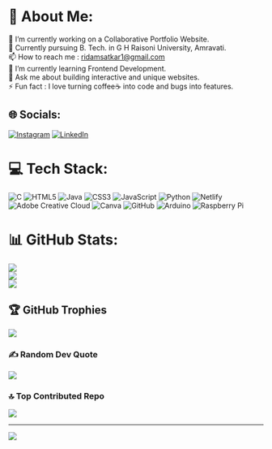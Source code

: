# 💫 About Me:
🔭 I’m currently working on a Collaborative Portfolio Website.<br>👯 Currently pursuing B. Tech. in G H Raisoni University, Amravati.<br>📫 How to reach me : ridamsatkar1@gmail.com<br>🌱 I’m currently learning Frontend Development.<br>💬 Ask me about building interactive and unique websites.<br>⚡ Fun fact : I love turning coffee☕ into code and bugs into features.


## 🌐 Socials:
[![Instagram](https://img.shields.io/badge/Instagram-%23E4405F.svg?logo=Instagram&logoColor=white)](https://instagram.com/@ridamsatkar27) [![LinkedIn](https://img.shields.io/badge/LinkedIn-%230077B5.svg?logo=linkedin&logoColor=white)](https://linkedin.com/in/ridam27) 

# 💻 Tech Stack:
![C](https://img.shields.io/badge/c-%2300599C.svg?style=for-the-badge&logo=c&logoColor=white) ![HTML5](https://img.shields.io/badge/html5-%23E34F26.svg?style=for-the-badge&logo=html5&logoColor=white) ![Java](https://img.shields.io/badge/java-%23ED8B00.svg?style=for-the-badge&logo=openjdk&logoColor=white) ![CSS3](https://img.shields.io/badge/css3-%231572B6.svg?style=for-the-badge&logo=css3&logoColor=white) ![JavaScript](https://img.shields.io/badge/javascript-%23323330.svg?style=for-the-badge&logo=javascript&logoColor=%23F7DF1E) ![Python](https://img.shields.io/badge/python-3670A0?style=for-the-badge&logo=python&logoColor=ffdd54) ![Netlify](https://img.shields.io/badge/netlify-%23000000.svg?style=for-the-badge&logo=netlify&logoColor=#00C7B7) ![Adobe Creative Cloud](https://img.shields.io/badge/Adobe%20Creative%20Cloud-DA1F26.svg?style=for-the-badge&logo=Adobe%20Creative%20Cloud&logoColor=white) ![Canva](https://img.shields.io/badge/Canva-%2300C4CC.svg?style=for-the-badge&logo=Canva&logoColor=white) ![GitHub](https://img.shields.io/badge/github-%23121011.svg?style=for-the-badge&logo=github&logoColor=white) ![Arduino](https://img.shields.io/badge/-Arduino-00979D?style=for-the-badge&logo=Arduino&logoColor=white) ![Raspberry Pi](https://img.shields.io/badge/-RaspberryPi-C51A4A?style=for-the-badge&logo=Raspberry-Pi)
# 📊 GitHub Stats:
![](https://github-readme-stats.vercel.app/api?username=ridam27&theme=dark&hide_border=false&include_all_commits=false&count_private=false)<br/>
![](https://github-readme-streak-stats.herokuapp.com/?user=ridam27&theme=dark&hide_border=false)<br/>
![](https://github-readme-stats.vercel.app/api/top-langs/?username=ridam27&theme=dark&hide_border=false&include_all_commits=false&count_private=false&layout=compact)

## 🏆 GitHub Trophies
![](https://github-profile-trophy.vercel.app/?username=ridam27&theme=radical&no-frame=false&no-bg=false&margin-w=4)

### ✍️ Random Dev Quote
![](https://quotes-github-readme.vercel.app/api?type=horizontal&theme=radical)

### 🔝 Top Contributed Repo
![](https://github-contributor-stats.vercel.app/api?username=ridam27&limit=5&theme=dark&combine_all_yearly_contributions=true)

---
[![](https://visitcount.itsvg.in/api?id=ridam27&icon=0&color=13)](https://visitcount.itsvg.in)

<!-- Proudly created with GPRM ( https://gprm.itsvg.in ) -->
